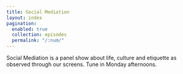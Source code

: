 ```yaml
---
title: Social Mediation
layout: index
pagination:
  enabled: true
  collection: episodes
  permalink: "/:num/"
---
```


Social Mediation is a panel show about life, culture and etiquette as observed through our screens. Tune in Monday afternoons.
